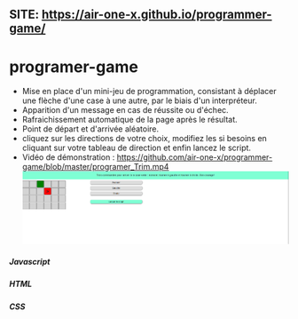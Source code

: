 ## SITE: https://air-one-x.github.io/programmer-game/

# programer-game

- Mise en place d'un mini-jeu de programmation, consistant à déplacer une flèche d'une case à une autre, par le biais d'un interpréteur.
- Apparition d'un message en cas de réussite ou d'échec.
- Rafraichissement automatique de la page après le résultat. 
- Point de départ et d'arrivée aléatoire.
- cliquez sur les directions de votre choix, modifiez les si besoins en cliquant sur votre tableau de direction et enfin lancez le script.
- Vidéo de démonstration : https://github.com/air-one-x/programmer-game/blob/master/programer_Trim.mp4
![game_view](game_view.PNG)
##### Javascript
##### HTML
##### CSS
